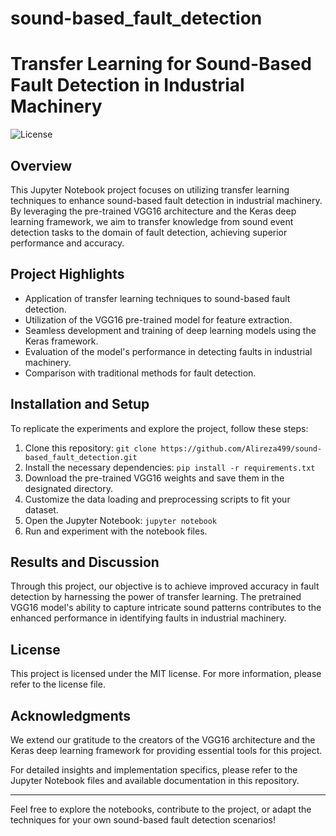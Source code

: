 # sound-based_fault_detection

# Transfer Learning for Sound-Based Fault Detection in Industrial Machinery

![License](https://img.shields.io/badge/License-[License]-brightgreen.svg)

## Overview

This Jupyter Notebook project focuses on utilizing transfer learning techniques to enhance sound-based fault detection in industrial machinery. By leveraging the pre-trained VGG16 architecture and the Keras deep learning framework, we aim to transfer knowledge from sound event detection tasks to the domain of fault detection, achieving superior performance and accuracy.

## Project Highlights

- Application of transfer learning techniques to sound-based fault detection.
- Utilization of the VGG16 pre-trained model for feature extraction.
- Seamless development and training of deep learning models using the Keras framework.
- Evaluation of the model's performance in detecting faults in industrial machinery.
- Comparison with traditional methods for fault detection.

## Installation and Setup

To replicate the experiments and explore the project, follow these steps:

1. Clone this repository: `git clone https://github.com/Alireza499/sound-based_fault_detection.git`
2. Install the necessary dependencies: `pip install -r requirements.txt`
3. Download the pre-trained VGG16 weights and save them in the designated directory.
4. Customize the data loading and preprocessing scripts to fit your dataset.
5. Open the Jupyter Notebook: `jupyter notebook`
6. Run and experiment with the notebook files.

## Results and Discussion

Through this project, our objective is to achieve improved accuracy in fault detection by harnessing the power of transfer learning. The pretrained VGG16 model's ability to capture intricate sound patterns contributes to the enhanced performance in identifying faults in industrial machinery.

## License

This project is licensed under the MIT license. For more information, please refer to the license file.

## Acknowledgments

We extend our gratitude to the creators of the VGG16 architecture and the Keras deep learning framework for providing essential tools for this project.

For detailed insights and implementation specifics, please refer to the Jupyter Notebook files and available documentation in this repository.

---

Feel free to explore the notebooks, contribute to the project, or adapt the techniques for your own sound-based fault detection scenarios!

